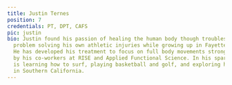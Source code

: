 ```yaml
---
title: Justin Ternes
position: 7
credentials: PT, DPT, CAFS
pic: justin
bio: Justin found his passion of healing the human body though troubleshooting and
  problem solving his own athletic injuries while growing up in Fayetteville, Arkansas.
  He has developed his treatment to focus on full body movements strongly influenced
  by his co-workers at RISE and Applied Functional Science. In his spare time, he
  is learning how to surf, playing basketball and golf, and exploring his new home
  in Southern California.
---
```


